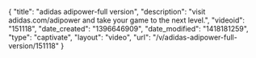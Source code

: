 {
    "title": "adidas adipower-full version",
    "description": "visit adidas.com\/adipower and take your game to the next level.",
    "videoid": "151118",
    "date_created": "1396646909",
    "date_modified": "1418181259",
    "type": "captivate",
    "layout": "video",
    "url": "\/v\/adidas-adipower-full-version\/151118"
}